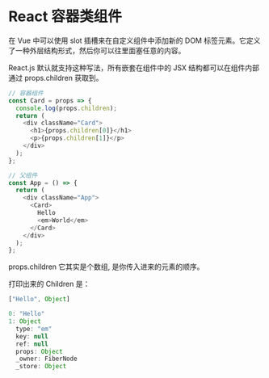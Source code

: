 # React 容器类组件

在 Vue 中可以使用 slot 插槽来在自定义组件中添加新的 DOM 标签元素。它定义了一种外层结构形式，然后你可以往里面塞任意的内容。

React.js 默认就支持这种写法，所有嵌套在组件中的 JSX 结构都可以在组件内部通过 props.children 获取到。

```javascript
// 容器组件
const Card = props => {
  console.log(props.children);
  return (
    <div className="Card">
      <h1>{props.children[0]}</h1>
      <p>{props.children[1]}</p>
    </div>
  );
};

// 父组件
const App = () => {
  return (
    <div className="App">
      <Card>
        Hello
        <em>World</em>
      </Card>
    </div>
  );
};
```

props.children 它其实是个数组, 是你传入进来的元素的顺序。

打印出来的 Children 是：

```Javascript
["Hello", Object]

0: "Hello"
1: Object
  type: "em"
  key: null
  ref: null
  props: Object
  _owner: FiberNode
  _store: Object
```
